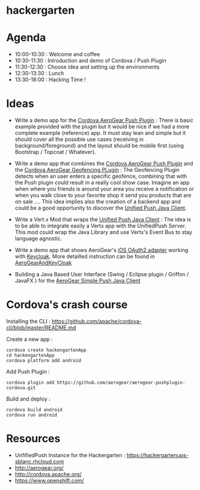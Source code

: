 hackergarten
============
# Agenda

* 10:00-10:30 : Welcome and coffee
* 10:30-11:30 : Introduction and demo of Cordova / Push Plugin 
* 11:30-12:30 : Choose idea and setting up the environments
* 12:30-13:30 : Lunch
* 13:30-18:00 : Hacking Time !

# Ideas

* Write a demo app for the [Cordova AeroGear Push Plugin](https://github.com/aerogear/aerogear-pushplugin-cordova) : There is basic example provided with the plugin but it would be nice if we had a more complete example (reference) app. It must stay lean and simple but it should cover all the possible use cases (receiving in background/foreground) and the layout should be mobile first (using Bootstrap / Topcoat / Whatever).

* Write a demo app that combines the [Cordova AeroGear Push Plugin](https://github.com/aerogear/aerogear-pushplugin-cordova) and the [Cordova AeroGear Geofencing PLugin](https://github.com/aerogear/aerogear-geo-cordova) : The Geofencing Plugin detects when an user enters a specific geofence, combining that with the Push plugin could result in a really cool show case. Imagine an app when where you friends is around your area you receive a notification or when you walk close to your favorite shop it send you products that are on sale .... This idea implies also the creation of a backend app and could be a good opportunity to discover the [Unified Push Java Client](https://github.com/aerogear/aerogear-unifiedpush-java-client).

* Write a Vert.x Mod that wraps the [Unified Push Java Client](https://github.com/aerogear/aerogear-unifiedpush-java-client) : The idea is to be able to integrate easily a Vertx app with the UnifiedPush Server. This mod could wrap the Java Library and use Vertx's Event Bus to stay language agnostic. 

* Write a demo app that shows AeroGear's [iOS OAuth2 adapter](https://github.com/aerogear/aerogear-ios/) working with [Keycloak](http://www.jboss.org/keycloak). More detailled instruction can be found in [AeroGearAndKeyCloak](AeroGearAndKeyCloak)

* Building a Java Based User Interface (Swing / Eclipse plugin / Griffon / JavaFX ) for the [AeroGear Simple Push Java Client](https://github.com/aerogear/aerogear-simplepush-java-client)

# Cordova's crash course

Installing the CLI : https://github.com/apache/cordova-cli/blob/master/README.md


Create a new app : 
```
cordova create hackengartenApp
cd hackengartenApp
cordova platform add android
```

Add Push Plugin : 
```
cordova plugin add https://github.com/aerogear/aerogear-pushplugin-cordova.git
```
Build and deploy : 
```
cordova build android
cordova run android
```

# Resources

* UnfifiedPush Instance for the Hackergarten : https://hackergartenups-sblanc.rhcloud.com
* http://aerogear.org/
* http://cordova.apache.org/
* https://www.openshift.com/






 
